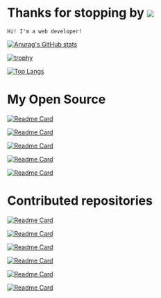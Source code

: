 # Thanks for stopping by ![](https://komarev.com/ghpvc/?username=trandaison&color=gray)

`Hi! I'm a web developer!`

[![Anurag's GitHub stats](https://github-readme-stats.vercel.app/api?username=trandaison&count_private=true&show_icons=true&bg_color=30,478ba2,de5b6d&title_color=fff&text_color=fff&icon_color=eee)](https://github.com/trandaison/github-readme-stats)

[![trophy](https://github-profile-trophy.vercel.app/?username=trandaison&theme=onedark)](https://github.com/ryo-ma/github-profile-trophy)

[![Top Langs](https://github-readme-stats.vercel.app/api/top-langs/?username=trandaison&bg_color=30,5ba8a0,ffbd71&title_color=fff&text_color=fff&icon_color=eee&layout=compact)](https://github.com/trandaison/github-readme-stats)

# My Open Source

[![Readme Card](https://github-readme-stats.vercel.app/api/pin/?username=trandaison&repo=nuxt-3-auth&bg_color=30,00C492,5672cd&title_color=fff&text_color=fff&icon_color=eee)](https://github.com/trandaison/nuxt-3-auth)

[![Readme Card](https://github-readme-stats.vercel.app/api/pin/?username=trandaison&repo=changeloger&bg_color=30,dc880c,f1e05a&title_color=fff&text_color=fff&icon_color=eee)](https://github.com/trandaison/nuxt-3-changeloger)


[![Readme Card](https://github-readme-stats.vercel.app/api/pin/?username=trandaison&repo=vscode-duplicate&bg_color=30,5672cd,FF756B&title_color=fff&text_color=fff&icon_color=eee)](https://github.com/trandaison/vscode-duplicate)

[![Readme Card](https://github-readme-stats.vercel.app/api/pin/?username=trandaison&repo=v-pagy&bg_color=30,6f5f90,cdb3d4&title_color=fff&text_color=fff&icon_color=eee)](https://github.com/trandaison/v-pagy)

[![Readme Card](https://github-readme-stats.vercel.app/api/pin/?username=trandaison&repo=spinner-favicon&bg_color=30,a7d676,85cbcc&title_color=fff&text_color=fff&icon_color=eee)](https://github.com/trandaison/spinner-favicon)

# Contributed repositories

[![Readme Card](https://github-readme-stats.vercel.app/api/pin/?username=primefaces&repo=primereact&bg_color=30,06b6d4,334155&title_color=fff&text_color=fff&icon_color=eee)](https://github.com/primefaces/primereact/pulls?q=is%3Apr+author%3Atrandaison+is%3Aclosed)

[![Readme Card](https://github-readme-stats.vercel.app/api/pin/?username=primefaces&repo=primevue&bg_color=30,10b981,334155&title_color=fff&text_color=fff&icon_color=eee)](https://github.com/primefaces/primevue/pulls?q=is%3Apr+author%3Atrandaison+is%3Aclosed)

[![Readme Card](https://github-readme-stats.vercel.app/api/pin/?username=tusen-ai&repo=naive-ui&bg_color=30,5fbc22,4c9718&title_color=fff&text_color=fff&icon_color=eee)](https://github.com/tusen-ai/naive-ui/pulls?q=is%3Apr+author%3Atrandaison+is%3Aclosed)

[![Readme Card](https://github-readme-stats.vercel.app/api/pin/?username=nuxt-community&repo=auth-module&bg_color=30,063a68,FF756B&title_color=fff&text_color=fff&icon_color=eee)](https://github.com/nuxt-community/auth-module/pulls?q=is%3Apr+author%3Atrandaison+is%3Aclosed)

[![Readme Card](https://github-readme-stats.vercel.app/api/pin/?username=makinacorpus&repo=Leaflet.GeometryUtil&bg_color=30,f9957f,f2f5d0&title_color=fff&text_color=fff&icon_color=eee)](https://github.com/makinacorpus/Leaflet.GeometryUtil/pulls?q=is%3Apr+is%3Aclosed+author%3Atrandaison)

[![Readme Card](https://github-readme-stats.vercel.app/api/pin/?username=nathanreyes&repo=v-calendar&bg_color=30,067d68,50d5b7&title_color=fff&text_color=fff&icon_color=eee)](https://github.com/nathanreyes/v-calendar/pulls?q=is%3Apr+is%3Aclosed+author%3Atrandaison)
